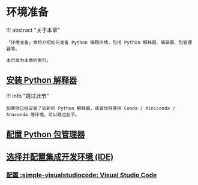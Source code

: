 # 环境准备

!!! abstract "关于本章"

    「环境准备」章将介绍如何准备 Python 编程环境，包括 Python 解释器、编辑器、包管理器等。

    本页面为本章的索引。

## [安装 Python 解释器](./interpreter.md)

!!! info "跳过此节"

    如果你已经安装了较新的 Python 解释器，或者你将使用 Conda / Miniconda / Anaconda 等环境，可以跳过此节。

## [配置 Python 包管理器](./package-manager.md)

## [选择并配置集成开发环境 (IDE)](./ide/index.md)

### [配置 :simple-visualstudiocode: Visual Studio Code](./ide/vscode.md)